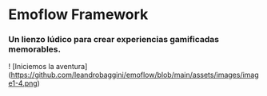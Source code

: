 # Emoflow Framework
### Un lienzo lúdico para crear experiencias gamificadas memorables.

! [Iniciemos la aventura] (https://github.com/leandrobaggini/emoflow/blob/main/assets/images/image1-4.png) 
